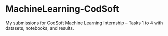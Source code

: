 # MachineLearning-CodSoft
My submissions for CodSoft Machine Learning Internship – Tasks 1 to 4 with datasets, notebooks, and results.
